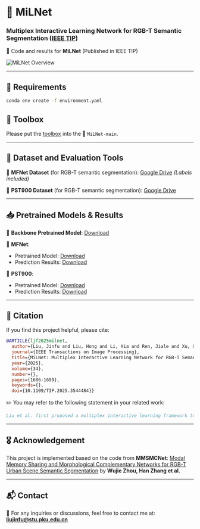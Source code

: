 # 📌 MiLNet

### Multiplex Interactive Learning Network for RGB-T Semantic Segmentation ([IEEE TIP](https://ieeexplore.ieee.org/document/10908980))

🚀 Code and results for **MiLNet** (Published in IEEE TIP)

![MiLNet Overview](./Overview/MiLNet.png)

---

## 🔧 Requirements
```bash
conda env create -f environment.yaml

```
## 📂 Toolbox

Please put the [toolbox](https://drive.google.com/file/d/1_XdyhywP9OHUvbjIGLIC1ldfVrn16Xc4/view?usp=sharing) into the 📂 `MiLNet-main`.

---

## 📂 Dataset and Evaluation Tools

🔹 **MFNet Dataset** (for RGB-T semantic segmentation): [Google Drive](https://drive.google.com/file/d/11dqniIYqBMnuRnrVbC4v-62dEm_O9PIx/view?usp=sharing) *(Labels included)*

🔹 **PST900 Dataset** (for RGB-T semantic segmentation): [Google Drive](https://drive.google.com/file/d/1fx_QPzwfaEPnWcDXg94DfNYbQtC9y4Ip/view?usp=sharing)

---

## 📥 Pretrained Models & Results

📌 **Backbone Pretrained Model**: [Download](https://drive.google.com/file/d/1J1GtZSzUcJoWni9ja7uf3h7wgNnIHDAG/view?usp=sharing)

📌 **MFNet**:
- Pretrained Model: [Download](https://drive.google.com/file/d/1UIr0eMEGlGcECMmlgjN7O4YQMFYl7I2a/view?usp=sharing)
- Prediction Results: [Download](https://drive.google.com/file/d/1w0bhA6H39oubk8qo4ttnC7Xt7hm53lf5/view?usp=sharing)

📌 **PST900**:
- Pretrained Model: [Download](https://drive.google.com/file/d/1vQKPQPmvZppuFmY5yliltNZ0VojoOL0V/view?usp=sharing)
- Prediction Results: [Download](https://drive.google.com/file/d/19rGER7YSv9POyMTphI1QSeL-8FGcVLgS/view?usp=sharing)

---

## 📖 Citation
If you find this project helpful, please cite:
```bibtex
@ARTICLE{ljf2025milnet,
  author={Liu, Jinfu and Liu, Hong and Li, Xia and Ren, Jiale and Xu, Xinhua},
  journal={IEEE Transactions on Image Processing}, 
  title={MiLNet: Multiplex Interactive Learning Network for RGB-T Semantic Segmentation}, 
  year={2025},
  volume={34},
  number={},
  pages={1686-1699},
  keywords={},
  doi={10.1109/TIP.2025.3544484}}

```
✏️ You may refer to the following statement in your related work:  
```bibtex
Liu et al. first proposed a multiplex interactive learning framework to facilitate mutual learning between cross-modal high- and low-level features, achieving complexity substitution by interaction instead of model parameters.
```
---

## 🎖 Acknowledgement
This project is implemented based on the code from **MMSMCNet**:
[Modal Memory Sharing and Morphological Complementary Networks for RGB-T Urban Scene Semantic Segmentation](https://github.com/2021nihao/MMSMCNet) by **Wujie Zhou, Han Zhang et al.**

---

## 📬 Contact
📩 For any inquiries or discussions, feel free to contact me at:
**liujinfu@stu.pku.edu.cn**

